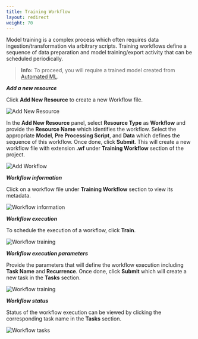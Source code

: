 ```yaml
---
title: Training Workflow
layout: redirect
weight: 70
---
```


Model training is a complex process which often requires data ingestion/transformation via arbitrary scripts. Training workflows define a sequence of data preparation and model training/export activity that can be scheduled periodically.

> **Info:** To proceed, you will require a trained model created from [Automated ML](/machine-learning/web-app-mlw/#automl).

***Add a new resource***

Click **Add New Resource** to create a new Workflow file.

![Add New Resource](/images/zementis/mlw-app-resource-add-new.png)

In the **Add New Resource** panel, select **Resource Type** as **Workflow** and provide the **Resource Name** which identifies the workflow. Select the appropriate **Model**, **Pre Processing Script**, and **Data** which defines the sequence of this workflow. Once done, click **Submit**. This will create a new workflow file with extension **.wf** under **Training Workflow** section of the project.

![Add Workflow](/images/zementis/mlw-app-resource-add-workflow.png)

***Workflow information***

Click on a workflow file under **Training Workflow** section to view its metadata.

![Workflow information](/images/zementis/mlw-app-resource-workflow.png)

***Workflow execution***

To schedule the execution of a workflow, click **Train**.

![Workflow training](/images/zementis/mlw-app-resource-workflow-train.png)

***Workflow execution parameters***

Provide the parameters that will define the workflow execution including **Task Name** and **Recurrence**. Once done, click **Submit** which will create a new task in the **Tasks** section.

![Workflow training](/images/zementis/mlw-app-resource-workflow-training-params.png)

***Workflow status***

Status of the workflow execution can be viewed by clicking the corresponding task name in the **Tasks** section.

![Workflow tasks](/images/zementis/mlw-app-task-workflow.png)
